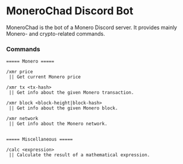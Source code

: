 # MoneroChad Discord Bot
MoneroChad is the bot of a Monero Discord server. It provides mainly Monero- and crypto-related
commands.

### Commands
```
===== Monero =====

/xmr price
 || Get current Monero price

/xmr tx <tx-hash>
 || Get info about the given Monero transaction.

/xmr block <block-height|block-hash>
 || Get info about the given Monero block.

/xmr network
 || Get info about the Monero network.


===== Miscellaneous =====

/calc <expression>
 || Calculate the result of a mathematical expression.
```

<!--
## Packaging and running the application

The application can be packaged using:
```shell script
./gradlew build
```
It produces the `quarkus-run.jar` file in the `build/quarkus-app/` directory.
Be aware that it’s not an _über-jar_ as the dependencies are copied into the `build/quarkus-app/lib/` directory.

The application is now runnable using `java -jar build/quarkus-app/quarkus-run.jar`.

If you want to build an _über-jar_, execute the following command:
```shell script
./gradlew build -Dquarkus.package.type=uber-jar
```

The application, packaged as an _über-jar_, is now runnable using `java -jar build/*-runner.jar`.

## Creating a native executable

You can create a native executable using: 
```shell script
./gradlew build -Dquarkus.package.type=native
```

Or, if you don't have GraalVM installed, you can run the native executable build in a container using: 
```shell script
./gradlew build -Dquarkus.package.type=native -Dquarkus.native.container-build=true
```

You can then execute your native executable with: `./build/monerochad-0.1.0-runner`

If you want to learn more about building native executables, please consult https://quarkus.io/guides/gradle-tooling.
-->
